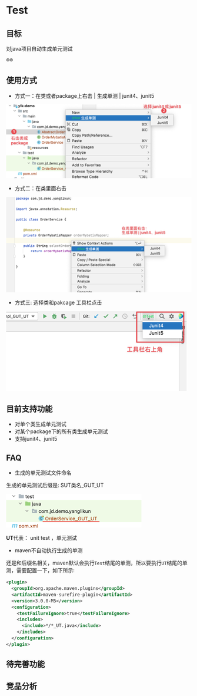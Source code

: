 # Test

## 目标

对java项目自动生成单元测试

®®

## 使用方式

- 方式一：在类或者package上右击 | 生成单测 | junit4、junit5

<img src="./README.assets/CleanShot_2021_11_22_11_00_02@2x.png" alt="CleanShot_2021_11_22_11_00_02@2" style="zoom:50%;" />



- 方式二：在类里面右击

<img src="./README.assets/CleanShot_2021_11_22_11_02_46@2x.png" alt="CleanShot_2021_11_22_11_02_46@2" style="zoom:50%;" />

- 方式三: 选择类和pakcage 工具栏点击

<img src="./README.assets/CleanShot_2021_11_22_11_04_33@2x.png" alt="CleanShot_2021_11_22_11_04_33@2" style="zoom:50%;" />



## 目前支持功能



- 对单个类生成单元测试
- 对某个package下的所有类生成单元测试
- 支持junit4、junit5



## FAQ



- 生成的单元测试文件命名

生成的单元测试后缀是:  SUT类名_GUT_UT

<img src="./README.assets/image-20211122112816463.png" alt="image-20211122112816463" style="zoom:50%;" />

**UT**代表： unit test ，单元测试

- maven不自动执行生成的单测

还是和后缀名相关，maven默认会执行`Test`结尾的单测，所以要执行`UT`结尾的单测，需要配置一下，如下所示:

```xml
<plugin>
  <groupId>org.apache.maven.plugins</groupId>
  <artifactId>maven-surefire-plugin</artifactId>
  <version>3.0.0-M5</version>
  <configuration>
    <testFailureIgnore>true</testFailureIgnore>
    <includes>
      <include>*/*_UT.java</include>
    </includes>
  </configuration>
</plugin>
```



## 待完善功能







## 竞品分析







